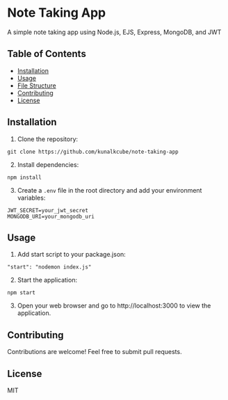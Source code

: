 # Note Taking App
A simple note taking app using Node.js, EJS, Express, MongoDB, and JWT


## Table of Contents
- [Installation](#installation)
- [Usage](#usage)
- [File Structure](#file-structure)
- [Contributing](#contributing)
- [License](#license)


## Installation

1. Clone the repository:
```
git clone https://github.com/kunalkcube/note-taking-app
```

2. Install dependencies:
```
npm install
```

3. Create a `.env` file in the root directory and add your environment variables:
```
JWT_SECRET=your_jwt_secret
MONGODB_URI=your_mongodb_uri
```


## Usage

1. Add start script to your package.json:
```
"start": "nodemon index.js"
```

2. Start the application:
```
npm start
```

3. Open your web browser and go to http://localhost:3000 to view the application.


## Contributing
Contributions are welcome! Feel free to submit pull requests.


## License
MIT